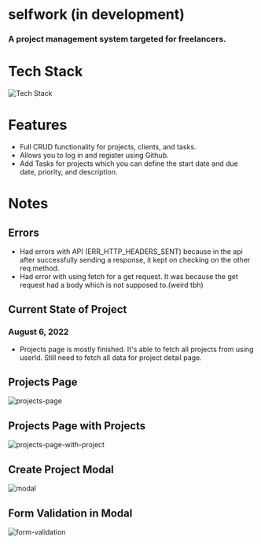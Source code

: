 # selfwork (in development)

### A project management system targeted for freelancers.

# Tech Stack

![Tech Stack](https://user-images.githubusercontent.com/70309225/182041078-2d02c59a-87a6-48af-8b67-7493a7a3d74d.png)

# Features

- Full CRUD functionality for projects, clients, and tasks.
- Allows you to log in and register using Github.
- Add Tasks for projects which you can define the start date and due date, priority, and description.

# Notes

## Errors

- Had errors with API (ERR_HTTP_HEADERS_SENT) because in the api after successfully sending a response, it kept on checking on the other req.method.
- Had error with using fetch for a get request. It was because the get request had a body which is not supposed to.(weird tbh)

## Current State of Project

### August 6, 2022

- Projects page is mostly finished. It's able to fetch all projects from using userId. Still need to fetch all data for project detail page.

## Projects Page

![projects-page](https://user-images.githubusercontent.com/70309225/182730217-b7f123dd-d704-436c-a7a5-7a4bda8f947a.PNG)

## Projects Page with Projects

![projects-page-with-project](https://user-images.githubusercontent.com/70309225/182730249-58a2bf65-6ef7-4b32-ab6b-844631e00ebd.PNG)

## Create Project Modal

![modal](https://user-images.githubusercontent.com/70309225/182730274-0724d3ba-5a36-4f4b-8a82-241e72051f7f.PNG)

## Form Validation in Modal

![form-validation](https://user-images.githubusercontent.com/70309225/182730327-d4002e7c-f9f4-4ef4-aec3-eb2694c6bd77.PNG)
